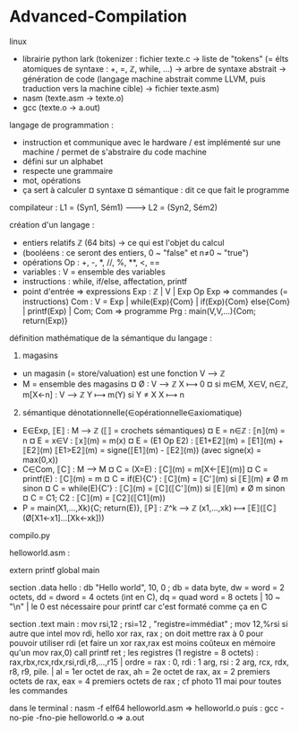 # Advanced-Compilation
 
linux
- librairie python lark (tokenizer : fichier texte.c -> liste de "tokens" (= élts atomiques de syntaxe : +, =, ℤ, while, ...) -> arbre de syntaxe abstrait -> génération de code (langage machine abstrait comme LLVM, puis traduction vers la machine cible) -> fichier texte.asm)
- nasm (texte.asm -> texte.o)
- gcc (texte.o -> a.out)


langage de programmation :
- instruction et communique avec le hardware / est implémenté sur une machine / permet de s'abstraire du code machine
- défini sur un alphabet
- respecte une grammaire
- mot, opérations
- ça sert à calculer
¤ syntaxe
¤ sémantique : dit ce que fait le programme

compilateur :
L1 = (Syn1, Sém1) ---> L2 = (Syn2, Sém2)


création d'un langage : 
- entiers relatifs ℤ (64 bits) -> ce qui est l'objet du calcul
- (booléens : ce seront des entiers, 0 ~ "false" et n≠0 ~ "true")
- opérations Op : +, -, *, //, %, **, <, ==
- variables : V = ensemble des variables
- instructions : while, if/else, affectation, printf
- point d'entrée
=> expressions Exp : ℤ | V | Exp Op Exp
=> commandes (= instructions) Com : V = Exp | while(Exp){Com} | if(Exp){Com} else{Com} | printf(Exp) | Com; Com
=> programme Prg : main(V,V,...){Com; return(Exp)}


définition mathématique de la sémantique du langage :
 
1. magasins
- un magasin (= store/valuation) est une fonction V ⟶ ℤ
- M = ensemble des magasins
¤  Ø : 	V ⟶ ℤ
	X ⟼ 0
¤  si m∈M, X∈V, n∈ℤ,  m[X<-n] :	V ⟶ ℤ
				Y ⟼ m(Y) si Y ≠ X
				X ⟼ n

2. sémantique dénotationnelle(∈opérationnelle∈axiomatique) 
- E∈Exp,  ⟦E⟧ : M ⟶ ℤ 	(⟦⟧ = crochets sémantiques)
¤ E = n∈ℤ : ⟦n⟧(m) = n
¤ E = x∈V : ⟦x⟧(m) = m(x)
¤ E = (E1 Op E2) : 
	⟦E1+E2⟧(m) = ⟦E1⟧(m) + ⟦E2⟧(m)
	⟦E1>E2⟧(m) = signe(⟦E1⟧(m) - ⟦E2⟧(m))	(avec signe(x) = max(0,x))
- C∈Com,  ⟦C⟧ : M ⟶ M
¤ C = (X=E) :
	⟦C⟧(m) = m[X<-⟦E⟧(m)]
¤ C = printf(E) :
	⟦C⟧(m) = m
¤ C = if(E){C'} :
	⟦C⟧(m) = ⟦C'⟧(m) 	si ⟦E⟧(m) ≠ Ø
		m 	sinon
¤ C = while(E){C'} :
	⟦C⟧(m) = ⟦C⟧(⟦C'⟧(m)) 	si ⟦E⟧(m) ≠ Ø
		m 		sinon
¤ C = C1; C2 :
	⟦C⟧(m) = ⟦C2⟧(⟦C1⟧(m)) 
- P = main(X1,...,Xk){C; return(E)},     ⟦P⟧ : 	ℤ^k ⟶ ℤ
 						(x1,...,xk) ⟼ ⟦E⟧(⟦C⟧(Ø[X1<-x1]...[Xk<-xk]))

compilo.py

helloworld.asm :

extern printf
global main

section .data
hello : 
	db "Hello world", 10, 0 ; db = data byte, dw = word = 2 octets, dd = dword = 4 octets (int en C), dq = quad word = 8 octets | 10 ~ "\n" | le 0 est nécessaire pour printf car c'est formaté comme ça en C

section .text
main :
mov rsi,12 ; rsi=12 , "registre=immédiat"
; mov 12,%rsi si autre que intel
mov rdi, hello
xor rax, rax ; on doit mettre rax à 0 pour pouvoir utiliser rdi (et faire un xor rax,rax est moins coûteux en mémoire qu'un mov rax,0)
call printf
ret
; les registres (1 registre = 8 octets) : rax,rbx,rcx,rdx,rsi,rdi,r8,...,r15 | ordre = rax : 0, rdi : 1 arg, rsi : 2 arg, rcx, rdx, r8, r9, pile. | al = 1er octet de rax, ah = 2e octet de rax, ax = 2 premiers octets de rax, eax = 4 premiers octets de rax
; cf photo 11 mai pour toutes les commandes


dans le terminal : nasm -f elf64 helloworld.asm
=> helloworld.o
puis : gcc -no-pie -fno-pie helloworld.o
=> a.out
